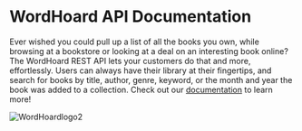 # WordHoard API Documentation

Ever wished you could pull up a list of all the books you own, while browsing at a bookstore or looking at a deal on an interesting book online? The WordHoard REST API lets your customers do that and more, effortlessly. Users can always have their library at their fingertips, and search for books by title, author, genre, keyword, or the month and year the book was added to a collection. Check out our [documentation](docs/overview.md) to learn more!

![WordHoardlogo2](https://github.com/cherylkc/catalog-service/assets/165418426/c4b7cdd2-98b7-43e7-b0fb-d0d78c1ab918)
